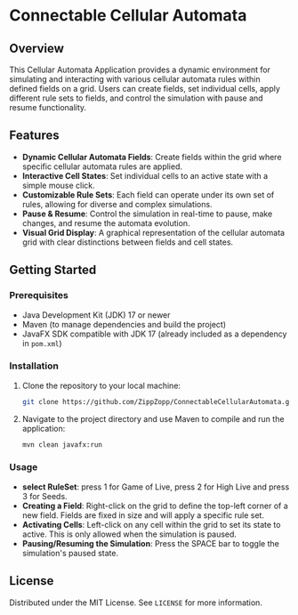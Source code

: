 # Connectable Cellular Automata 

## Overview

This Cellular Automata Application provides a dynamic environment for simulating and interacting with various cellular automata rules within defined fields on a grid. Users can create fields, set individual cells, apply different rule sets to fields, and control the simulation with pause and resume functionality.

## Features

- **Dynamic Cellular Automata Fields**: Create fields within the grid where specific cellular automata rules are applied.
- **Interactive Cell States**: Set individual cells to an active state with a simple mouse click.
- **Customizable Rule Sets**: Each field can operate under its own set of rules, allowing for diverse and complex simulations.
- **Pause & Resume**: Control the simulation in real-time to pause, make changes, and resume the automata evolution.
- **Visual Grid Display**: A graphical representation of the cellular automata grid with clear distinctions between fields and cell states.

## Getting Started

### Prerequisites

- Java Development Kit (JDK) 17 or newer
- Maven (to manage dependencies and build the project)
- JavaFX SDK compatible with JDK 17 (already included as a dependency in `pom.xml`)

### Installation

1. Clone the repository to your local machine:

   ```sh
   git clone https://github.com/ZippZopp/ConnectableCellularAutomata.git
   ```

2. Navigate to the project directory and use Maven to compile and run the application:

   ```sh
   mvn clean javafx:run
   ```

### Usage

- **select RuleSet**: press 1 for Game of Live, press 2 for High Live and press 3 for Seeds.
- **Creating a Field**: Right-click on the grid to define the top-left corner of a new field. Fields are fixed in size and will apply a specific rule set.
- **Activating Cells**: Left-click on any cell within the grid to set its state to active. This is only allowed when the simulation is paused.
- **Pausing/Resuming the Simulation**: Press the SPACE bar to toggle the simulation's paused state.

## License

Distributed under the MIT License. See `LICENSE` for more information.

